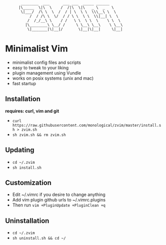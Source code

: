 

                                   
           ________  ___      ___ ___  _____ ______      
          |\_____  \|\  \    /  /|\  \|\   _ \  _   \    
           \|___/  /\ \  \  /  / | \  \ \  \\\__\ \  \   
               /  / /\ \  \/  / / \ \  \ \  \\|__| \  \  
              /  /_/__\ \    / /   \ \  \ \  \    \ \  \ 
             |\________\ \__/ /     \ \__\ \__\    \ \__\
              \|_______|\|__|/       \|__|\|__|     \|__|



# Minimalist Vim 

* minimalist config files and scripts
* easy to tweak to your liking
* plugin management using Vundle
* works on posix systems (unix and mac) 
* fast startup

## Installation

**requires: curl, vim and git**

* `curl https://raw.githubusercontent.com/monological/zvim/master/install.sh > zvim.sh`
* `sh zvim.sh && rm zvim.sh`

## Updating

* `cd ~/.zvim`
* `sh install.sh`

## Customization

* Edit ~/.vimrc if you desire to change anything
* Add vim plugin github urls to  ~/.vimrc.plugins
* Then run `vim +PluginUpdate +PluginClean +q`


## Uninstallation

* `cd ~/.zvim`
* `sh uninstall.sh && cd ~/`




